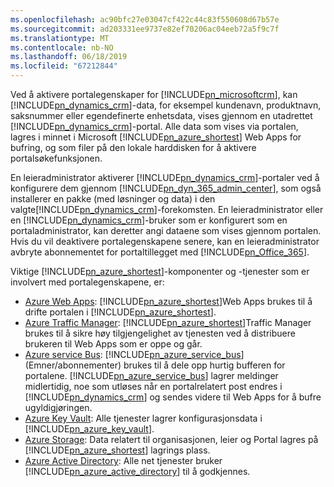 ```yaml
---
ms.openlocfilehash: ac90bfc27e03047cf422c44c83f550608d67b57e
ms.sourcegitcommit: ad203331ee9737e82ef70206ac04eeb72a5f9c7f
ms.translationtype: MT
ms.contentlocale: nb-NO
ms.lasthandoff: 06/18/2019
ms.locfileid: "67212844"
---
```

Ved å aktivere portalegenskaper for [!INCLUDE[pn_microsoftcrm](pn-microsoftcrm.md)], kan [!INCLUDE[pn_dynamics_crm](pn-dynamics-crm.md)]-data, for eksempel kundenavn, produktnavn, saksnummer eller egendefinerte enhetsdata, vises gjennom en utadrettet [!INCLUDE[pn_dynamics_crm](pn-dynamics-crm.md)]-portal. Alle data som vises via portalen, lagres i minnet i Microsoft [!INCLUDE[pn_azure_shortest](pn-azure-shortest.md)] Web Apps for bufring, og som filer på den lokale harddisken for å aktivere portalsøkefunksjonen.

En leieradministrator aktiverer [!INCLUDE[pn_dynamics_crm](pn-dynamics-crm.md)]-portaler ved å konfigurere dem gjennom [!INCLUDE[pn_dyn_365_admin_center](../includes/pn-dyn-365-admin-center.md)], som også installerer en pakke (med løsninger og data) i den valgte[!INCLUDE[pn_dynamics_crm](pn-dynamics-crm.md)]-forekomsten. En leieradministrator eller en [!INCLUDE[pn_dynamics_crm](pn-dynamics-crm.md)]-bruker som er konfigurert som en portaladministrator, kan deretter angi dataene som vises gjennom portalen. Hvis du vil deaktivere portalegenskapene senere, kan en leieradministrator avbryte abonnementet for portaltillegget med [!INCLUDE[pn_Office_365](pn-office-365.md)].

Viktige [!INCLUDE[pn_azure_shortest](pn-azure-shortest.md)]-komponenter og -tjenester som er involvert med portalegenskapene, er:
- [Azure Web Apps](https://azure.microsoft.com/services/app-service/web/): [!INCLUDE[pn_azure_shortest](pn-azure-shortest.md)]Web Apps brukes til å drifte portalen i [!INCLUDE[pn_azure_shortest](pn-azure-shortest.md)].
- [Azure Traffic Manager](https://azure.microsoft.com/services/traffic-manager/): [!INCLUDE[pn_azure_shortest](pn-azure-shortest.md)]Traffic Manager brukes til å sikre høy tilgjengelighet av tjenesten ved å distribuere brukeren til Web Apps som er oppe og går. 
- [Azure service Bus](https://azure.microsoft.com/services/service-bus/): [!INCLUDE[pn_azure_service_bus](pn-azure-service-bus.md)](Emner/abonnementer) brukes til å dele opp hurtig bufferen for portalene. [!INCLUDE[pn_azure_service_bus](pn-azure-service-bus.md)] lagrer meldinger midlertidig, noe som utløses når en portalrelatert post endres i [!INCLUDE[pn_dynamics_crm](pn-dynamics-crm.md)] og sendes videre til Web Apps for å bufre ugyldigjøringen. 
- [Azure Key Vault](https://azure.microsoft.com/services/key-vault/): Alle tjenester lagrer konfigurasjonsdata i [!INCLUDE[pn_azure_key_vault](pn_azure_key_vault.md)].
- [Azure Storage](https://azure.microsoft.com/services/storage/): Data relatert til organisasjonen, leier og Portal lagres på [!INCLUDE[pn_azure_shortest](pn-azure-shortest.md)] lagrings plass.
- [Azure Active Directory](https://azure.microsoft.com/services/active-directory/): Alle net tjenester bruker [!INCLUDE[pn_azure_active_directory](pn-azure-active-directory.md)] til å godkjennes.
